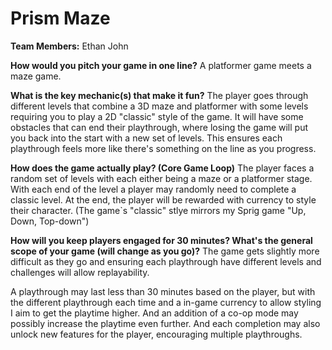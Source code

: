 # Prism Maze

**Team Members:** Ethan John

**How would you pitch your game in one line?**
A platformer game meets a maze game.

**What is the key mechanic(s) that make it fun?**
The player goes through different levels that combine a 3D maze and platformer with some levels requiring you to play a 2D "classic" style of the game. It will have some obstacles that can end their playthrough, where losing the game will put you back into the start with a new set of levels. This ensures each playthrough feels more like there's something on the line as you progress.

**How does the game actually play? (Core Game Loop)**
The player faces a random set of levels with each either being a maze or a platformer stage. With each end of the level a player may randomly need to complete a classic level. At the end, the player will be rewarded with currency to style their character. (The game`s "classic" stlye mirrors my Sprig game "Up, Down, Top-down")

**How will you keep players engaged for 30 minutes? What's the general scope of your game (will change as you go)?**
The game gets slightly more difficult as they go and ensuring each playthrough have different levels and challenges will allow replayability.

A playthrough may last less than 30 minutes based on the player, but with the different playthrough each time and a in-game currency to allow styling I aim to get the playtime higher. And an addition of a co-op mode may possibly increase the playtime even further. And each completion may also unlock new features for the player, encouraging multiple playthroughs.
